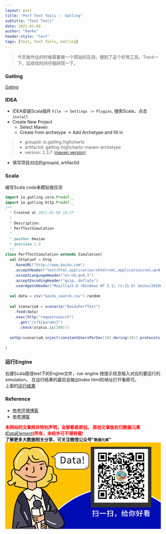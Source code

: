 ```yaml
---
layout: post
title: "Perf Test Tools -- Gatling"
subtitle: "Test Tools"
date: 2021-01-09
author: "Hanke"
header-style: "text"
tags: [Test, Test Tools, Gatling]
---
```

> 今天做作业的时候需要做一个网站的压测，搜到了这个好用工具，Track一下，后续找时间仔细研究一下。

### Gatling
[Gating](https://gatling.io/open-source/start-testing/)

### IDEA
* IDEA安装Scala插件 `File -> Settings -> Plugins`, 搜索Scala，点击`install`
* Create New Project
    * Select Maven
    * Create from archetype -> Add Archetype and fill in
>  * groupid: io.gatling.highcharts
>  * artifactid: gatling-highcharts-maven-archetype
>  * version: 2.3.7 ([maven version](https://mvnrepository.com/))
* 填写项目对应的groupid, artifactid 

### Scala
编写Scala code来模拟做压测  
```scala
import io.gatling.core.Predef._
import io.gatling.http.Predef._
/**
  * Created at 2021-01-09 18:27
  *
  * Description:
  * PerfTestSimulation
  *
  * @author hmxiao
  * @version 1.0
  */
class PerfTestSimulation extends Simulation{
  val httpConf = http
    .baseURL("http://www.baidu.com")
    .acceptHeader("text/html,application/xhtml+xml,application/xml;q=0.9,*/*;q=0.8")
    .acceptLanguageHeader("en-US;q=0.5")
    .acceptEncodingHeader("gzip, deflate")
    .userAgentHeader("Mozilla/5.0 (Windows NT 5.1; rv:31.0) Gecko/20100101 Firefox/31.0")

  val data = csv("baidu_search.csv").random

  val scenarioA = scenario("BaiduPerfTest")
    .feed(data)
    .exec(http("requestsearch")
      .get("/s?${params}")
      .check(status.is(200)))

  setUp(scenarioA.inject(constantUsersPerSec(10).during(10)).protocols(httpConf))

}
```

### 运行Engine
右键Scala路径test下的Engine文件，run engine 按提示信息输入对应的要运行的simulation。 在运行结果的最后会输出index html的地址打开看即可。   
上面的[运行结果](/ref/perftestsimulation-1610190130151/index.html)



### Reference
* [参考环境博客](https://blog.csdn.net/mosicol/article/details/89060040)
* [参考博客](https://blog.csdn.net/lb245557472/article/details/80967889)






<b><font color="red">本网站的文章除非特别声明，全部都是原创。
原创文章版权归数据元素</font>(</b>[DataElement](https://www.dataelement.top)<b><font color="red">)所有，未经许可不得转载!</font></b>  
**了解更多大数据相关分享，可关注微信公众号"`数据元素`"**
![数据元素微信公众号](/img/dataelement.gif)
